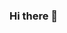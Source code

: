 ### Hi there 👋

<!--
**weirdgme/weirdgme** is a ✨ _special_ ✨ repository because its `README.md` (this file) appears on your GitHub profile.

Here are some ideas to get you started:

- 🔭 I’m currently working on different technologies
- 🌱 I’m currently learning something always
- 👯 I’m looking to collaborate on Anything Cloud & Devops related
- 💬 Ask me about AWS, AZURE, CLOUD, DEVOPS, SRE
- 📫 How to reach me: weirdgme@gmail.com
- ⚡ Fun fact: I like to play adventure and shooting games.
-->
